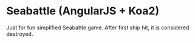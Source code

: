 # Seabattle (AngularJS + Koa2)
Just for fun simplified Seabattle game. After first ship hit, it is considered destroyed.
